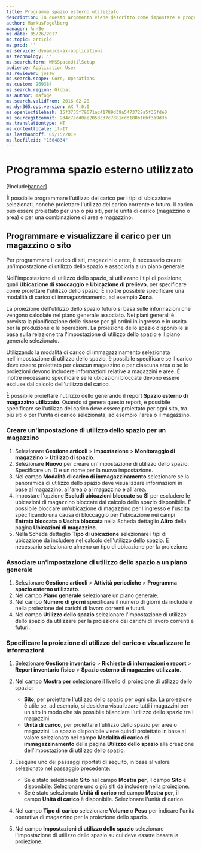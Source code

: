 ```yaml
---
title: Programma spazio esterno utilizzato
description: In questo argomento viene descritto come impostare e programmare il carico per un magazzino.
author: MarkusFogelberg
manager: AnnBe
ms.date: 05/26/2017
ms.topic: article
ms.prod: ''
ms.service: dynamics-ax-applications
ms.technology: ''
ms.search.form: WMSSpaceUtilSetup
audience: Application User
ms.reviewer: josaw
ms.search.scope: Core, Operations
ms.custom: 269384
ms.search.region: Global
ms.author: mafoge
ms.search.validFrom: 2016-02-28
ms.dyn365.ops.version: AX 7.0.0
ms.openlocfilehash: 15f3735f79671ac41789d39a5473722a5f35fde0
ms.sourcegitcommit: 9d4c7edd0ae2053c37c7d81cdd180b16bf3a9d3b
ms.translationtype: HT
ms.contentlocale: it-IT
ms.lasthandoff: 05/15/2019
ms.locfileid: "1564834"
---
```

# <a name="schedule-load-utilization"></a>Programma spazio esterno utilizzato

[!include[banner](../includes/banner.md)]

È possibile programmare l'utilizzo del carico per i tipi di ubicazione selezionati, nonché proiettare l'utilizzo del carico corrente e futuro. Il carico può essere proiettato per uno o più siti, per le unità di carico (magazzino o area) o per una combinazione di area e magazzino.

## <a name="schedule-and-view-the-load-for-a-warehouse-or-site"></a>Programmare e visualizzare il carico per un magazzino o sito

Per programmare il carico di siti, magazzini o aree, è necessario creare un'impostazione di utilizzo dello spazio e associarla a un piano generale.

Nell'impostazione di utilizzo dello spazio, si utilizzano i tipi di posizione, quali **Ubicazione di stoccaggio** e **Ubicazione di prelievo**, per specificare come proiettare l'utilizzo dello spazio. È inoltre possibile specificare una modalità di carico di immagazzinamento, ad esempio **Zona**.

La proiezione dell'utilizzo dello spazio futuro si basa sulle informazioni che vengono calcolate nel piano generale associato. Nei piani generali è prevista la pianificazione delle risorse per gli ordini in ingresso e in uscita per la produzione e le operazioni. La proiezione dello spazio disponibile si basa sulla relazione tra l'impostazione di utilizzo dello spazio e il piano generale selezionato.

Utilizzando la modalità di carico di immagazzinamento selezionata nell'impostazione di utilizzo dello spazio, è possibile specificare se il carico deve essere proiettato per ciascun magazzino o per ciascuna area o se le proiezioni devono includere informazioni relative a magazzini e aree. È inoltre necessario specificare se le ubicazioni bloccate devono essere escluse dal calcolo dell'utilizzo del carico.

È possibile proiettare l'utilizzo dello generando il report **Spazio esterno di magazzino utilizzato**. Quando si genera questo report, è possibile specificare se l'utilizzo del carico deve essere proiettato per ogni sito, tra più siti o per l'unità di carico selezionata, ad esempio l'area o il magazzino.

### <a name="create-a-space-utilization-setup-for-a-warehouse"></a>Creare un'impostazione di utilizzo dello spazio per un magazzino

1. Selezionare **Gestione articoli** \> **Impostazione** \> **Monitoraggio di magazzino** \> **Utilizzo di spazio**.
2. Selezionare **Nuovo** per creare un'impostazione di utilizzo dello spazio. Specificare un ID e un nome per la nuova impostazione.
3. Nel campo **Modalità di carico di immagazzinamento** selezionare se la panoramica di utilizzo dello spazio deve visualizzare informazioni in base al magazzino, all'area o al magazzino e all'area.
4. Impostare l'opzione **Escludi ubicazioni bloccate** su **Sì** per escludere le ubicazioni di magazzino bloccate dal calcolo dello spazio disponibile. È possibile bloccare un'ubicazione di magazzino per l'ingresso e l'uscita specificando una causa di bloccaggio per l'ubicazione nei campi **Entrata bloccata** o **Uscita bloccata** nella Scheda dettaglio **Altro** della pagina **Ubicazioni di magazzino**.
5. Nella Scheda dettaglio **Tipo di ubicazione** selezionare i tipi di ubicazione da includere nel calcolo dell'utilizzo dello spazio. È necessario selezionare almeno un tipo di ubicazione per la proiezione.

### <a name="associate-a-space-utilization-setup-with-a-master-plan"></a>Associare un'impostazione di utilizzo dello spazio a un piano generale

1. Selezionare **Gestione articoli** \> **Attività periodiche** \> **Programma spazio esterno utilizzato**.
2. Nel campo **Piano generale** selezionare un piano generale.
3. Nel campo **Numero di giorni** specificare il numero di giorni da includere nella proiezione dei carichi di lavoro correnti e futuri.
4. Nel campo **Utilizzo dello spazio** selezionare l'impostazione di utilizzo dello spazio da utilizzare per la proiezione dei carichi di lavoro correnti e futuri.

### <a name="specify-the-load-utilization-projection-and-view-information"></a>Specificare la proiezione di utilizzo del carico e visualizzare le informazioni

1. Selezionare **Gestione inventario** \> **Richieste di informazioni e report** \> **Report inventario fisico** \> **Spazio esterno di magazzino utilizzato**.
2. Nel campo **Mostra per** selezionare il livello di proiezione di utilizzo dello spazio:

    - **Sito**, per proiettare l'utilizzo dello spazio per ogni sito. La proiezione è utile se, ad esempio, si desidera visualizzare tutti i magazzini per un sito in modo che sia possibile bilanciare l'utilizzo dello spazio tra i magazzini.
    - **Unità di carico**, per proiettare l'utilizzo dello spazio per aree o magazzini. Lo spazio disponibile viene quindi proiettato in base al valore selezionato nel campo **Modalità di carico di immagazzinamento** della pagina **Utilizzo dello spazio** alla creazione dell'impostazione di utilizzo dello spazio.

3. Eseguire uno dei passaggi riportati di seguito, in base al valore selezionato nel passaggio precedente:

    - Se è stato selezionato **Sito** nel campo **Mostra per**, il campo **Sito** è disponibile. Selezionare uno o più siti da includere nella proiezione.
    - Se è stato selezionato **Unità di carico** nel campo **Mostra per**, il campo **Unità di carico** è disponibile. Selezionare l'unità di carico.

4. Nel campo **Tipo di carico** selezionare **Volume** o **Peso** per indicare l'unità operativa di magazzino per la proiezione dello spazio.
5. Nel campo **Impostazioni di utilizzo dello spazio** selezionare l'impostazione di utilizzo dello spazio su cui deve essere basata la proiezione.
